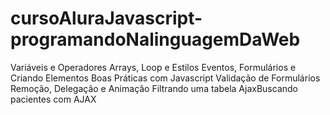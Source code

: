 # cursoAluraJavascript-programandoNalinguagemDaWeb


Variáveis e Operadores
Arrays, Loop e Estilos
Eventos, Formulários e Criando Elementos
Boas Práticas com Javascript
Validação de Formulários
Remoção, Delegação e Animação
Filtrando uma tabela
AjaxBuscando pacientes com AJAX


